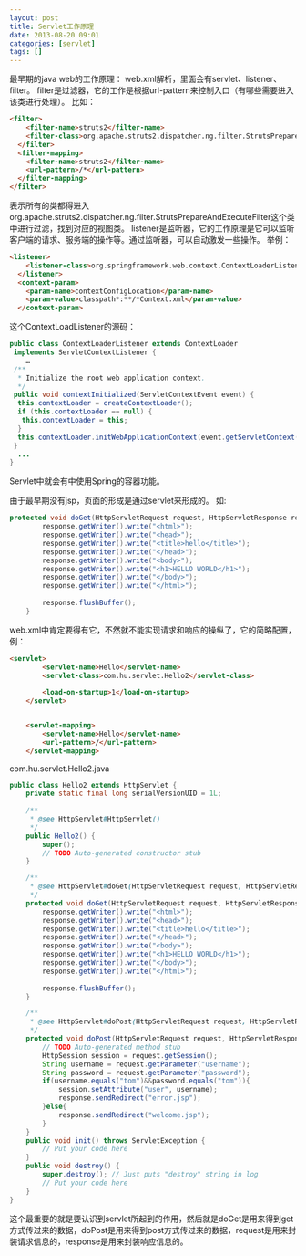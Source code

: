 ```yaml
---
layout: post
title: Servlet工作原理
date: 2013-08-20 09:01
categories: [servlet]
tags: []
---
```

最早期的java web的工作原理：
web.xml解析，里面会有servlet、listener、filter。
filter是过滤器，它的工作是根据url-pattern来控制入口（有哪些需要进入该类进行处理）。
比如：


```html
<filter>
    <filter-name>struts2</filter-name>
    <filter-class>org.apache.struts2.dispatcher.ng.filter.StrutsPrepareAndExecuteFilter</filter-class>
  </filter>
  <filter-mapping>
    <filter-name>struts2</filter-name>
    <url-pattern>/*</url-pattern>
  </filter-mapping>
</filter>
```



表示所有的类都得进入org.apache.struts2.dispatcher.ng.filter.StrutsPrepareAndExecuteFilter这个类中进行过滤，找到对应的视图类。
listener是监听器，它的工作原理是它可以监听客户端的请求、服务端的操作等。通过监听器，可以自动激发一些操作。
举例：


```html
<listener>
    <listener-class>org.springframework.web.context.ContextLoaderListener</listener-class>
  </listener>
  <context-param>
    <param-name>contextConfigLocation</param-name>
    <param-value>classpath*:**/*Context.xml</param-value>
  </context-param>
```

这个ContextLoadListener的源码：


```java
public class ContextLoaderListener extends ContextLoader  
 implements ServletContextListener {  
    …  
 /**  
  * Initialize the root web application context.  
  */ 
 public void contextInitialized(ServletContextEvent event) {  
  this.contextLoader = createContextLoader();  
  if (this.contextLoader == null) {  
   this.contextLoader = this;  
  }  
  this.contextLoader.initWebApplicationContext(event.getServletContext());  
 }  
  ...  
} 
```
Servlet中就会有中使用Spring的容器功能。



由于最早期没有jsp，页面的形成是通过servlet来形成的。
如:


```java
protected void doGet(HttpServletRequest request, HttpServletResponse response) throws ServletException, IOException {
		response.getWriter().write("<html>");
		response.getWriter().write("<head>");
		response.getWriter().write("<title>hello</title>");
		response.getWriter().write("</head>");
		response.getWriter().write("<body>");
		response.getWriter().write("<h1>HELLO WORLD</h1>");
		response.getWriter().write("</body>");
		response.getWriter().write("</html>");
		
		response.flushBuffer();
	}
```


web.xml中肯定要得有它，不然就不能实现请求和响应的操纵了，它的简略配置，例：


```html
<servlet>
		<servlet-name>Hello</servlet-name>
		<servlet-class>com.hu.servlet.Hello2</servlet-class>
		
		<load-on-startup>1</load-on-startup>
	</servlet>


	<servlet-mapping>
		<servlet-name>Hello</servlet-name>
		<url-pattern>/</url-pattern>
	</servlet-mapping>
```
com.hu.servlet.Hello2.java


```java
public class Hello2 extends HttpServlet {
	private static final long serialVersionUID = 1L;
       
    /**
     * @see HttpServlet#HttpServlet()
     */
    public Hello2() {
        super();
        // TODO Auto-generated constructor stub
    }

	/**
	 * @see HttpServlet#doGet(HttpServletRequest request, HttpServletResponse response)
	 */
	protected void doGet(HttpServletRequest request, HttpServletResponse response) throws ServletException, IOException {
		response.getWriter().write("<html>");
		response.getWriter().write("<head>");
		response.getWriter().write("<title>hello</title>");
		response.getWriter().write("</head>");
		response.getWriter().write("<body>");
		response.getWriter().write("<h1>HELLO WORLD</h1>");
		response.getWriter().write("</body>");
		response.getWriter().write("</html>");
		
		response.flushBuffer();
	}

	/**
	 * @see HttpServlet#doPost(HttpServletRequest request, HttpServletResponse response)
	 */
	protected void doPost(HttpServletRequest request, HttpServletResponse response) throws ServletException, IOException {
		// TODO Auto-generated method stub
		HttpSession session = request.getSession();
		String username = request.getParameter("username");
		String password = request.getParameter("password");
		if(username.equals("tom")&&password.equals("tom")){
			session.setAttribute("user", username);
			response.sendRedirect("error.jsp");
		}else{
			response.sendRedirect("welcome.jsp");
		}
	}
	public void init() throws ServletException {
		// Put your code here
	}
	public void destroy() {
		super.destroy(); // Just puts "destroy" string in log
		// Put your code here
	}
}

```

这个最重要的就是要认识到servlet所起到的作用，然后就是doGet是用来得到get方式传过来的数据，doPost是用来得到post方式传过来的数据，request是用来封装请求信息的，response是用来封装响应信息的。

